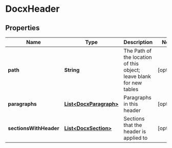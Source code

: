 
# DocxHeader

## Properties
Name | Type | Description | Notes
------------ | ------------- | ------------- | -------------
**path** | **String** | The Path of the location of this object; leave blank for new tables |  [optional]
**paragraphs** | [**List&lt;DocxParagraph&gt;**](DocxParagraph.md) | Paragraphs in this header |  [optional]
**sectionsWithHeader** | [**List&lt;DocxSection&gt;**](DocxSection.md) | Sections that the header is applied to |  [optional]



